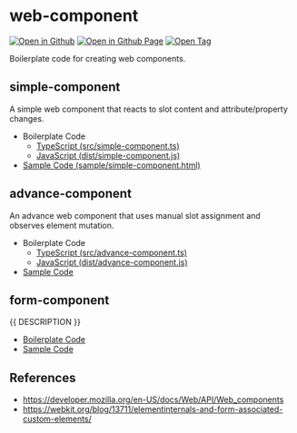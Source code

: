 # web-component

[![Open in Github](https://img.shields.io/badge/Open_in_GitHub-6e5494)](https://github.com/JamesRobertHugginsNgo/web-component/)
[![Open in Github Page](https://img.shields.io/badge/Open_in_GitHub_Page-4078c0)](https://jamesroberthugginsngo.github.io/web-component/)
[![Open Tag](https://img.shields.io/badge/Open_Tag-1.0.1-6cc644)](https://github.com/JamesRobertHugginsNgo/web-component/tree/1.0.1)

Boilerplate code for creating web components.

## simple-component

A simple web component that reacts to slot content and attribute/property changes.

- Boilerplate Code
	- [TypeScript (src/simple-component.ts)](src/simple-component.ts)
	- [JavaScript (dist/simple-component.js)](dist/simple-component.js)
- [Sample Code (sample/simple-component.html)](sample/simple-component.html)

## advance-component

An advance web component that uses manual slot assignment and observes element mutation.

- Boilerplate Code
	- [TypeScript (src/advance-component.ts)](src/advance-component.ts)
	- [JavaScript (dist/advance-component.js)](dist/advance-component.js)
- [Sample Code](sample/advance-component.html)

## form-component

{{ DESCRIPTION }}

- [Boilerplate Code](src/form-component.js)
- [Sample Code](sample/form-component.html)

## References

- https://developer.mozilla.org/en-US/docs/Web/API/Web_components
- https://webkit.org/blog/13711/elementinternals-and-form-associated-custom-elements/
